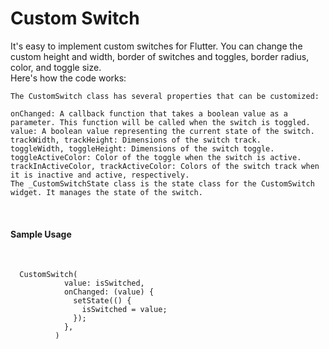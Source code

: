 <h1> Custom Switch</h1>
It's easy to implement custom switches for Flutter. You can change the custom height and width, border of switches and toggles, border radius, color, and toggle size. 

<br> 
Here's how the code works:
<br> 

```
The CustomSwitch class has several properties that can be customized:

onChanged: A callback function that takes a boolean value as a parameter. This function will be called when the switch is toggled.
value: A boolean value representing the current state of the switch.
trackWidth, trackHeight: Dimensions of the switch track.
toggleWidth, toggleHeight: Dimensions of the switch toggle.
toggleActiveColor: Color of the toggle when the switch is active.
trackInActiveColor, trackActiveColor: Colors of the switch track when it is inactive and active, respectively.
The _CustomSwitchState class is the state class for the CustomSwitch widget. It manages the state of the switch.
```

<br> 
<h4>Sample Usage</h4>
<br> 

```
  CustomSwitch(
            value: isSwitched,
            onChanged: (value) {
              setState(() {
                isSwitched = value;
              });
            },
          )
```
